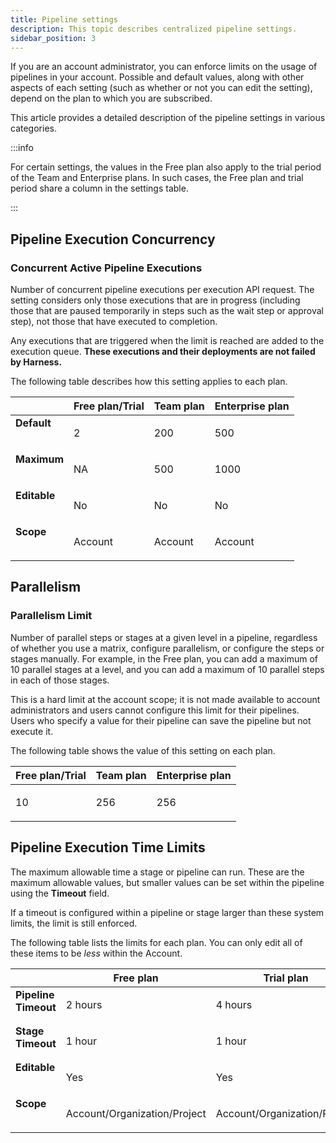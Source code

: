 ```yaml
---
title: Pipeline settings
description: This topic describes centralized pipeline settings.
sidebar_position: 3
---
```

If you are an account administrator, you can enforce limits on the usage of pipelines in your account. Possible and default values, along with other aspects of each setting (such as whether or not you can edit the setting), depend on the plan to which you are subscribed.

This article provides a detailed description of the pipeline settings in various categories.

:::info

For certain settings, the values in the Free plan also apply to the trial period of the Team and Enterprise plans. In such cases, the Free plan and trial period share a column in the settings table.

:::

## Pipeline Execution Concurrency

### Concurrent Active Pipeline Executions

Number of concurrent pipeline executions per execution API request. The setting considers only those executions that are in progress (including those that are paused temporarily in steps such as the wait step or approval step), not those that have executed to completion. 

Any executions that are triggered when the limit is reached are added to the execution queue. **These executions and their deployments are not failed by Harness.**

The following table describes how this setting applies to each plan.

<table>
  <thead>
    <tr>
      <th></th>
      <th>Free plan/Trial</th>
      <th>Team plan</th>
      <th>Enterprise plan</th>
    </tr>
  </thead>
  <tbody>
    <tr valign="top">
      <td>
        <strong>Default</strong>
      </td>
      <td>
        <p>2</p>
      </td>
      <td>
        <p>200</p>
      </td>
      <td>
        <p>500</p>
      </td>
    </tr>
    <tr valign="top">
      <td>
        <strong>Maximum</strong>
      </td>
      <td>
        <p>NA</p>
      </td>
      <td>
        <p>500</p>
      </td>
      <td>
        <p>1000</p>
      </td>
    </tr>
    <tr valign="top">
      <td>
        <strong>Editable</strong>  
      </td>
      <td>
        <p>No</p>
      </td>
      <td>
        <p>No</p>
      </td>
      <td>
        <p>No</p>
      </td>
    </tr>
    <tr valign="top">
      <td>
        <strong>Scope</strong>
      </td>
      <td>
        <p>Account</p>
      </td>
      <td>
        <p>Account</p>
      </td>
      <td>    
        <p>Account</p>
      </td>
    </tr>
  </tbody>
</table>

## Parallelism

### Parallelism Limit

Number of parallel steps or stages at a given level in a pipeline, regardless of whether you use a matrix, configure parallelism, or configure the steps or stages manually. For example, in the Free plan, you can add a maximum of 10 parallel stages at a level, and you can add a maximum of 10 parallel steps in each of those stages. 

This is a hard limit at the account scope; it is not made available to account administrators and users cannot configure this limit for their pipelines. Users who specify a value for their pipeline can save the pipeline but not execute it.

The following table shows the value of this setting on each plan.

<table>
  <thead>
    <tr>
      <th>Free plan/Trial</th>
      <th>Team plan</th>
      <th>Enterprise plan</th>
    </tr>
  </thead>
  <tbody>
    <tr valign="top">
      <td>
        <p>10</p>
      </td>
      <td>
        <p>256</p>
      </td>
            <td>
        <p>256</p>
      </td>
    </tr>
  </tbody>
</table>



## Pipeline Execution Time Limits 

The maximum allowable time a stage or pipeline can run. These are the maximum allowable values, but smaller values can be set within the pipeline using the **Timeout** field.

If a timeout is configured within a pipeline or stage larger than these system limits, the limit is still enforced.

The following table lists the limits for each plan. You can only edit all of these items to be *less* within the Account.

<table>
  <thead>
    <tr>
      <th></th>
      <th>Free plan</th>
      <th>Trial plan</th>
      <th>Team plan</th>
      <th>Enterprise plan</th>
    </tr>
  </thead>
  <tbody>
    <tr valign="top">
      <td>
        <strong>Pipeline Timeout</strong>
      </td>
      <td>
        <p>2 hours</p>
      </td>
      <td>
        <p>4 hours</p>
      </td>
      <td>
        <p>30 days</p>
      </td>
      <td>
        <p>35 days</p>
      </td>
    </tr>
    <tr valign="top">
      <td>
        <strong>Stage Timeout</strong>
      </td>
      <td>
        <p>1 hour</p>
      </td>
      <td>
        <p>1 hour</p>
      </td>
      <td>
        <p>30 days</p>
      </td>
      <td>
        <p>35 days</p>
      </td>
    </tr>
    <tr valign="top">
      <td>
        <strong>Editable</strong>  
      </td>
      <td>
        <p>Yes</p>
      </td>
      <td>
        <p>Yes</p>
      </td>
      <td>
        <p>Yes</p>
      </td>
      <td>
        <p>Yes</p>
      </td>
    </tr>
    <tr valign="top">
      <td>
        <strong>Scope</strong>
      </td>
      <td>
        <p>Account/Organization/Project</p>
      </td>
      <td>
        <p>Account/Organization/Project</p>
      </td>
      <td>
        <p>Account/Organization/Project</p>
      </td>
      <td>
        <p>Account/Organization/Project</p>
      </td>
    </tr>
  </tbody>
</table>
